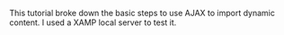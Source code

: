 This tutorial broke down the basic steps to use AJAX to import dynamic content.  I used a XAMP local server to test it.
